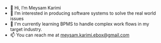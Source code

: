 - 👋 Hi, I’m Meysam Karimi
- 👀 I’m interested in producing software systems to solve the real world issues
- 🌱 I'm currently learning BPMS to handle complex work flows in my target industry.
- 📫 You can reach me at meysam.karimi.ebox@gmail.com

<!---
MeysamKarimiJRepo/MeysamKarimiJRepo is a ✨ special ✨ repository because its `README.md` (this file) appears on your GitHub profile.
You can click the Preview link to take a look at your changes.
--->
